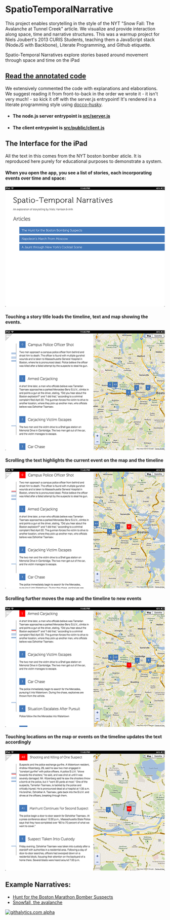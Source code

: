 SpatioTemporalNarrative
=======================
   
This project enables storytelling in the style of the NYT "Snow Fall: The Avalanche at Tunnel Creek" article. We visualize and provide interaction along space, time and narrative structures. This was a warmup project for Niels Joubert's 2013 CURIS Students, teaching them a JavaScript stack (NodeJS with Backbone), Literate Programming, and Github etiquette.

Spatio-Temporal Narratives explore stories based around movement through space and time on the iPad

## [Read the annotated code](http://stanfordhci.github.io/SpatioTemporalNarrative/)

We extensively commented the code with explanations and elaborations. We suggest reading it from front-to-back in the order we wrote it - it isn't very much! - so kick it off with the server.js entrypoint! It's rendered in a literate programming style using [docco-husky](https://github.com/mbrevoort/docco-husky).

- #### The node.js server entrypoint is [src/server.js](http://stanfordhci.github.io/SpatioTemporalNarrative/src/server.js.html)

- #### The client entrypoint is [src/public/client.js](http://stanfordhci.github.io/SpatioTemporalNarrative/src/public/js/client.js.html)

## The Interface for the iPad

All the text in this comes from the NYT boston bomber aticle. It is reproduced here purely for educational purposes to demonstrate a system.

#### When you open the app, you see a list of stories, each incorporating events over time and space:

![Opening page](https://github.com/StanfordHCI/SpatioTemporalNarrative/blob/master/images/photo%201.PNG?raw=true)

#### Touching a story title loads the timeline, text and map showing the events.

![Opening page](https://github.com/StanfordHCI/SpatioTemporalNarrative/blob/master/images/photo%202.PNG?raw=true)

#### Scrolling the text highlights the current event on the map and the timeline

![Opening page](https://github.com/StanfordHCI/SpatioTemporalNarrative/blob/master/images/photo%203.PNG?raw=true)

#### Scrolling further moves the map and the timeline to new events

![Opening page](https://github.com/StanfordHCI/SpatioTemporalNarrative/blob/master/images/photo%204.PNG?raw=true)

#### Touching locations on the map or events on the timeline updates the text accordingly

![Opening page](https://github.com/StanfordHCI/SpatioTemporalNarrative/blob/master/images/photo%205.PNG?raw=true)


## Example Narratives:

- [Hunt for the Boston Marathon Bomber Suspects](http://www.nytimes.com/interactive/2013/04/19/us/boston-marathon-manhunt.html?_r=1&)
- [Snowfall, the avalanche](http://www.nytimes.com/projects/2012/snow-fall/#/?part=descent-begins)

[![githalytics.com alpha](https://cruel-carlota.pagodabox.com/c5208b051863537ad70f70fc614a71f7 "githalytics.com")](http://githalytics.com/StanfordHCI/SpatioTemporalNarrative)

